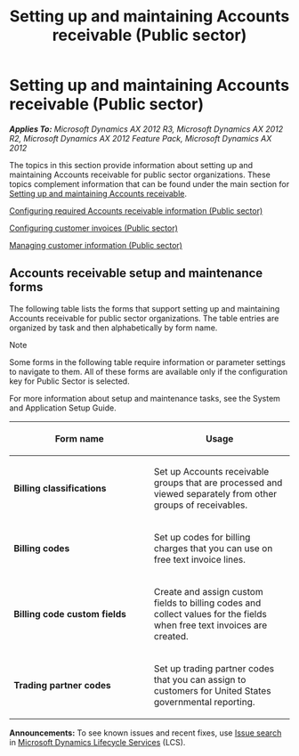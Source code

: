 ﻿---
title: Setting up and maintaining Accounts receivable (Public sector)
TOCTitle: Setting up and maintaining Accounts receivable (Public sector)
ms:assetid: fb8c5d13-02da-4984-9090-f26f3d9d147b
ms:mtpsurl: https://technet.microsoft.com/en-us/library/Hh208613(v=AX.60)
ms:contentKeyID: 36056405
ms.date: 04/18/2014
mtps_version: v=AX.60
f1_keywords:
- public sector
---

# Setting up and maintaining Accounts receivable (Public sector) 


_**Applies To:** Microsoft Dynamics AX 2012 R3, Microsoft Dynamics AX 2012 R2, Microsoft Dynamics AX 2012 Feature Pack, Microsoft Dynamics AX 2012_

The topics in this section provide information about setting up and maintaining Accounts receivable for public sector organizations. These topics complement information that can be found under the main section for [Setting up and maintaining Accounts receivable](setting-up-and-maintaining-accounts-receivable.md).

[Configuring required Accounts receivable information (Public sector)](configuring-required-accounts-receivable-information-public-sector.md)

[Configuring customer invoices (Public sector)](configuring-customer-invoices-public-sector.md)

[Managing customer information (Public sector)](managing-customer-information-public-sector.md)

## Accounts receivable setup and maintenance forms

The following table lists the forms that support setting up and maintaining Accounts receivable for public sector organizations. The table entries are organized by task and then alphabetically by form name.


> [!NOTE]
> <P>Some forms in the following table require information or parameter settings to navigate to them. All of these forms are available only if the configuration key for Public Sector is selected.</P>



For more information about setup and maintenance tasks, see the System and Application Setup Guide.

<table>
<colgroup>
<col style="width: 50%" />
<col style="width: 50%" />
</colgroup>
<thead>
<tr class="header">
<th><p>Form name</p></th>
<th><p>Usage</p></th>
</tr>
</thead>
<tbody>
<tr class="odd">
<td><p><strong>Billing classifications</strong></p></td>
<td><p>Set up Accounts receivable groups that are processed and viewed separately from other groups of receivables.</p></td>
</tr>
<tr class="even">
<td><p><strong>Billing codes</strong></p></td>
<td><p>Set up codes for billing charges that you can use on free text invoice lines.</p></td>
</tr>
<tr class="odd">
<td><p><strong>Billing code custom fields</strong></p></td>
<td><p>Create and assign custom fields to billing codes and collect values for the fields when free text invoices are created.</p></td>
</tr>
<tr class="even">
<td><p><strong>Trading partner codes</strong></p></td>
<td><p>Set up trading partner codes that you can assign to customers for United States governmental reporting.</p></td>
</tr>
</tbody>
</table>

  
**Announcements:** To see known issues and recent fixes, use [Issue search](http://go.microsoft.com/fwlink/?linkid=389258) in [Microsoft Dynamics Lifecycle Services](http://go.microsoft.com/fwlink/?linkid=306505) (LCS).

